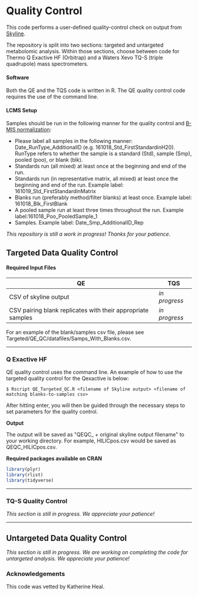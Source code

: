 # Quality Control

This code performs a user-defined quality-control check on output from [Skyline](https://skyline.ms/project/home/software/Skyline/begin.view).

The repository is split into two sections: targeted and untargeted metabolomic analysis. Within those sections, choose between code for Thermo Q Exactive HF (Orbitrap) and a Waters Xevo TQ-S (triple quadrupole) mass spectrometers.

#### Software

Both the QE and the TQS code is written in R. The QE quality control code requires the use of the command line.

#### LCMS Setup

Samples should be run in the following manner for the quality control and [B-MIS normalization](https://github.com/IngallsLabUW/B-MIS-normalization):

* Please label all samples in the following manner: Date_RunType_AdditionalID (e.g. 161018_Std_FirstStandardinH20). RunType refers to whether the sample is a standard (Std), sample (Smp), pooled (poo), or blank (blk).
* Standards run (all mixed) at least once at the beginning and end of the run.
* Standards run (in representative matrix, all mixed) at least once the beginning and end of the run. Example label: 161019_Std_FirstStandardinMatrix
* Blanks run (preferably method/filter blanks) at least once. Example label: 161018_Blk_FirstBlank
* A pooled sample run at least three times throughout the run. Example label:161018_Poo_PooledSample_1
* Samples. Example label: Date_Smp_AdditionalID_Rep

*This repository is still a work in progress! Thanks for your patience.*

## Targeted Data Quality Control

#### Required Input Files

QE | TQS
------------ | -------------
CSV of skyline output | *in progress*
CSV pairing blank replicates with their appropriate samples | *in progress*

For an example of the blank/samples csv file, please see Targeted/QE_QC/datafiles/Samps_With_Blanks.csv.


***

### Q Exactive HF

QE quality control uses the command line. An example of how to use the targeted quality control for the Qexactive is below: 
```shell
$ Rscript QE_Targeted_QC.R <filename of Skyline output> <filename of matching blanks-to-samples csv>
```
After hitting enter, you will then be guided through the necessary steps to set parameters for the quality control.

**Output**

The output will be saved as "QEQC_ + original skyline output filename" to your working directory. For example, HILICpos.csv would be saved as QEQC_HILICpos.csv.

**Required packages available on CRAN**

```R
library(plyr)
library(rlist)
library(tidyverse)
```

***

### TQ-S Quality Control

*This section is still in progress. We appreciate your patience!*

***


## Untargeted Data Quality Control 

*This section is still in progress. We are working on completing the code for untargeted analysis. We appreciate your patience!*


### Acknowledgements
This code was vetted by Katherine Heal.





